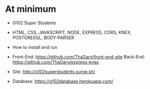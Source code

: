 # At minimum

* G102 Super Students

* HTML, CSS, JAVASCRIPT, NODE, EXPRESS, CORS, KNEX, POSTGRESQL, BODY-PARSER

* How to install and run

* Front-End: https://github.com/ThaGary/front-end-site
  Back-End: https://github.com/ThaGary/express-knex

* Site: http://g102superstudents.surge.sh/

* Database: https://g102database.herokuapp.com/